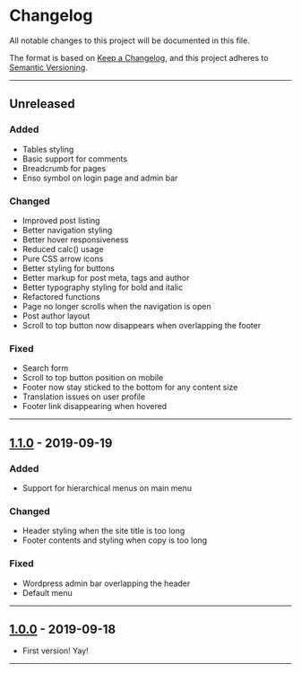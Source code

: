 # Changelog

All notable changes to this project will be documented in this file.

The format is based on [Keep a Changelog](https://keepachangelog.com/en/1.0.0/),
and this project adheres to [Semantic Versioning](https://semver.org/spec/v2.0.0.html).

---

## Unreleased

### Added
- Tables styling
- Basic support for comments
- Breadcrumb for pages
- Enso symbol on login page and admin bar

### Changed
- Improved post listing
- Better navigation styling
- Better hover responsiveness
- Reduced calc() usage
- Pure CSS arrow icons
- Better styling for buttons
- Better markup for post meta, tags and author
- Better typography styling for bold and italic
- Refactored functions
- Page no longer scrolls when the navigation is open
- Post author layout
- Scroll to top button now disappears when overlapping the footer

### Fixed
- Search form
- Scroll to top button position on mobile
- Footer now stay sticked to the bottom for any content size
- Translation issues on user profile
- Footer link disappearing when hovered

---

## [1.1.0] - 2019-09-19

### Added
- Support for hierarchical menus on main menu

### Changed
- Header styling when the site title is too long
- Footer contents and styling when copy is too long

### Fixed
- Wordpress admin bar overlapping the header
- Default menu

---

## [1.0.0] - 2019-09-18

- First version! Yay!

---

[Unreleased]: https://github.com/ramonkcom/zenwriter/compare/v1.1.0...HEAD
[1.1.0]: https://github.com/ramonkcom/zenwriter/compare/v1.0.0...v1.1.0
[1.0.0]: https://github.com/ramonkcom/zenwriter/releases/tag/v1.0.0